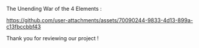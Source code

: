 The Unending War of the 4 Elements :


https://github.com/user-attachments/assets/70090244-9833-4d13-899a-c13fbccbbf43


Thank you for reviewing our project !
